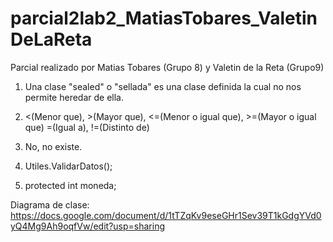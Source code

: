 # parcial2lab2_MatiasTobares_ValetinDeLaReta
Parcial realizado por Matias Tobares (Grupo 8) y Valetin de la Reta (Grupo9)

1. Una clase "sealed" o "sellada" es una clase definida la cual 
   no nos permite heredar de ella.

2. <(Menor que), >(Mayor que), <=(Menor o igual que), >=(Mayor o igual que)
   =(Igual a), !=(Distinto de) 

3. No, no existe.

4. Utiles.ValidarDatos();

5. protected int moneda;


Diagrama de clase: https://docs.google.com/document/d/1tTZqKv9eseGHr1Sev39T1kGdgYVd0yQ4Mg9Ah9oqfVw/edit?usp=sharing

